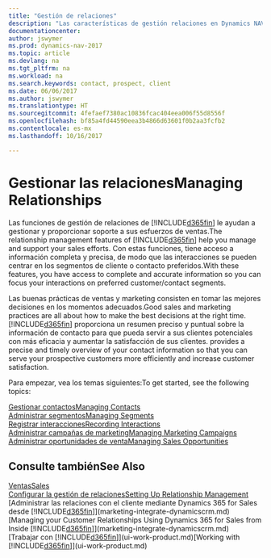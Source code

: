 ```yaml
---
title: "Gestión de relaciones"
description: "Las características de gestión relaciones en Dynamics NAV admiten las acciones de ventas y le permiten acceder a la información sobre contactos y clientes potenciales para que pueda atender a los clientes de forma eficaz."
documentationcenter: 
author: jswymer
ms.prod: dynamics-nav-2017
ms.topic: article
ms.devlang: na
ms.tgt_pltfrm: na
ms.workload: na
ms.search.keywords: contact, prospect, client
ms.date: 06/06/2017
ms.author: jswymer
ms.translationtype: HT
ms.sourcegitcommit: 4fefaef7380ac10836fcac404eea006f55d8556f
ms.openlocfilehash: bf85a4fd44590eea3b4866d63601f0b2aa3fcfb2
ms.contentlocale: es-mx
ms.lasthandoff: 10/16/2017

---
```

# <a name="managing-relationships"></a><span data-ttu-id="cc2a7-103">Gestionar las relaciones</span><span class="sxs-lookup"><span data-stu-id="cc2a7-103">Managing Relationships</span></span>
<span data-ttu-id="cc2a7-104">Las funciones de gestión de relaciones de [!INCLUDE[d365fin](includes/d365fin_md.md)] le ayudan a gestionar y proporcionar soporte a sus esfuerzos de ventas.</span><span class="sxs-lookup"><span data-stu-id="cc2a7-104">The relationship management features of [!INCLUDE[d365fin](includes/d365fin_md.md)] help you manage and support your sales efforts.</span></span> <span data-ttu-id="cc2a7-105">Con estas funciones, tiene acceso a información completa y precisa, de modo que las interacciones se pueden centrar en los segmentos de cliente o contacto preferidos.</span><span class="sxs-lookup"><span data-stu-id="cc2a7-105">With these features, you have access to complete and accurate information so you can focus your interactions on preferred customer/contact segments.</span></span>

<span data-ttu-id="cc2a7-106">Las buenas prácticas de ventas y marketing consisten en tomar las mejores decisiones en los momentos adecuados.</span><span class="sxs-lookup"><span data-stu-id="cc2a7-106">Good sales and marketing practices are all about how to make the best decisions at the right time.</span></span> [!INCLUDE[d365fin](includes/d365fin_md.md)]<span data-ttu-id="cc2a7-107"> proporciona un resumen preciso y puntual sobre la información de contacto para que pueda servir a sus clientes potenciales con más eficacia y aumentar la satisfacción de sus clientes.</span><span class="sxs-lookup"><span data-stu-id="cc2a7-107"> provides a precise and timely overview of your contact information so that you can serve your prospective customers more efficiently and increase customer satisfaction.</span></span>

<span data-ttu-id="cc2a7-108">Para empezar, vea los temas siguientes:</span><span class="sxs-lookup"><span data-stu-id="cc2a7-108">To get started, see the following topics:</span></span>

[<span data-ttu-id="cc2a7-109">Gestionar contactos</span><span class="sxs-lookup"><span data-stu-id="cc2a7-109">Managing Contacts</span></span>](marketing-contacts.md)  
[<span data-ttu-id="cc2a7-110">Administrar segmentos</span><span class="sxs-lookup"><span data-stu-id="cc2a7-110">Managing Segments</span></span>](marketing-segments.md)  
[<span data-ttu-id="cc2a7-111">Registrar interacciones</span><span class="sxs-lookup"><span data-stu-id="cc2a7-111">Recording Interactions</span></span>](marketing-interactions.md)  
[<span data-ttu-id="cc2a7-112">Administrar campañas de marketing</span><span class="sxs-lookup"><span data-stu-id="cc2a7-112">Managing Marketing Campaigns</span></span>](marketing-campaigns.md)  
[<span data-ttu-id="cc2a7-113">Administrar oportunidades de venta</span><span class="sxs-lookup"><span data-stu-id="cc2a7-113">Managing Sales Opportunities</span></span>](marketing-manage-sales-opportunities.md)

## <a name="see-also"></a><span data-ttu-id="cc2a7-114">Consulte también</span><span class="sxs-lookup"><span data-stu-id="cc2a7-114">See Also</span></span>
[<span data-ttu-id="cc2a7-115">Ventas</span><span class="sxs-lookup"><span data-stu-id="cc2a7-115">Sales</span></span>](sales-manage-sales.md)  
[<span data-ttu-id="cc2a7-116">Configurar la gestión de relaciones</span><span class="sxs-lookup"><span data-stu-id="cc2a7-116">Setting Up Relationship Management</span></span>](marketing-setup-marketing.md)  
<span data-ttu-id="cc2a7-117">[Administrar las relaciones con el cliente mediante Dynamics 365 for Sales desde [!INCLUDE[d365fin](includes/d365fin_md.md)]](marketing-integrate-dynamicscrm.md)</span><span class="sxs-lookup"><span data-stu-id="cc2a7-117">[Managing your Customer Relationships Using Dynamics 365 for Sales from Inside [!INCLUDE[d365fin](includes/d365fin_md.md)]](marketing-integrate-dynamicscrm.md)</span></span>  
<span data-ttu-id="cc2a7-118">[Trabajar con [!INCLUDE[d365fin](includes/d365fin_md.md)]](ui-work-product.md)</span><span class="sxs-lookup"><span data-stu-id="cc2a7-118">[Working with [!INCLUDE[d365fin](includes/d365fin_md.md)]](ui-work-product.md)</span></span>  

